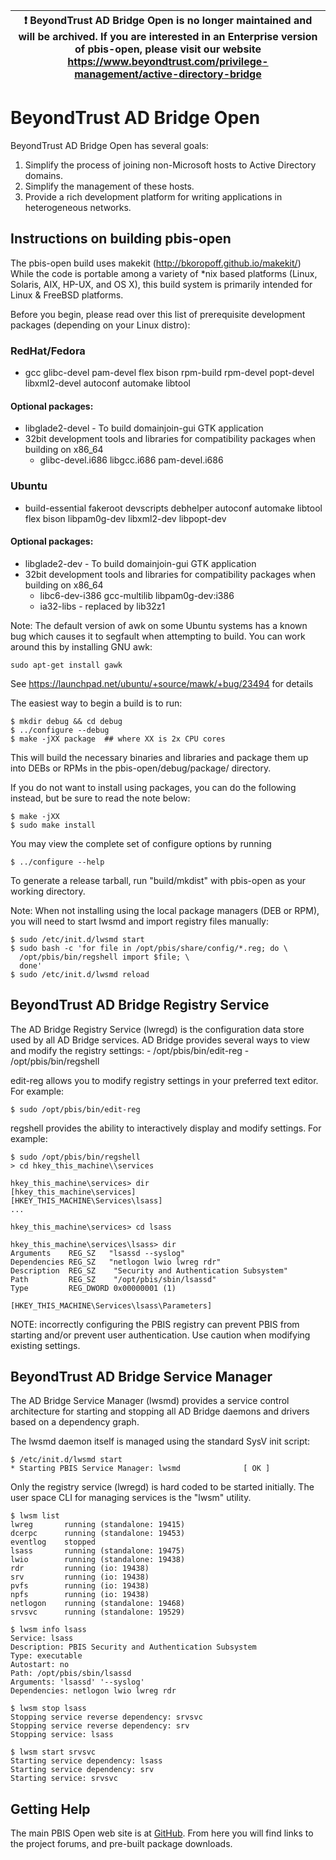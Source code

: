 
| :exclamation:  BeyondTrust AD Bridge Open is no longer maintained and will be archived. If you are interested in an Enterprise version of pbis-open, please visit our website https://www.beyondtrust.com/privilege-management/active-directory-bridge   |
|-----------------------------------------|

# BeyondTrust AD Bridge Open

BeyondTrust AD Bridge Open has several goals:

1. Simplify the process of joining non-Microsoft hosts to Active Directory domains.
2. Simplify the management of these hosts.
3. Provide a rich development platform for writing applications in heterogeneous networks.

## Instructions on building pbis-open

The pbis-open build uses makekit (http://bkoropoff.github.io/makekit/)
While the code is portable among a variety of *nix based platforms
(Linux, Solaris, AIX, HP-UX, and OS X), this build system is
primarily intended for Linux & FreeBSD platforms.

Before you begin, please read over this list of prerequisite development
packages (depending on your Linux distro):

### RedHat/Fedora
* gcc glibc-devel pam-devel flex bison rpm-build rpm-devel popt-devel libxml2-devel autoconf automake libtool

#### Optional packages:
* libglade2-devel - To build domainjoin-gui GTK application
* 32bit development tools and libraries for compatibility packages when building on x86_64
  * glibc-devel.i686 libgcc.i686 pam-devel.i686

### Ubuntu
* build-essential fakeroot devscripts debhelper autoconf automake libtool flex bison libpam0g-dev libxml2-dev libpopt-dev

#### Optional packages:
* libglade2-dev - To build domainjoin-gui GTK application
* 32bit development tools and libraries for compatibility packages when building on x86_64
  * libc6-dev-i386 gcc-multilib libpam0g-dev:i386
  * ia32-libs - replaced by lib32z1

Note: The default version of awk on some Ubuntu systems has a known bug
which causes it to segfault when attempting to build.  You can work around
this by installing GNU awk:

    sudo apt-get install gawk

See https://launchpad.net/ubuntu/+source/mawk/+bug/23494 for details

The easiest way to begin a build is to run:

    $ mkdir debug && cd debug
    $ ../configure --debug
    $ make -jXX package  ## where XX is 2x CPU cores

This will build the necessary binaries and libraries and package them up into
DEBs or RPMs in the pbis-open/debug/package/ directory.

If you do not want to install using packages, you can do the following
instead, but be sure to read the note below:

    $ make -jXX
    $ sudo make install

You may view the complete set of configure options by running

    $ ../configure --help

To generate a release tarball, run "build/mkdist" with pbis-open
as your working directory.

Note: When not installing using the local package managers (DEB or RPM),
you will need to start lwsmd and import registry files manually:

    $ sudo /etc/init.d/lwsmd start
    $ sudo bash -c 'for file in /opt/pbis/share/config/*.reg; do \
      /opt/pbis/bin/regshell import $file; \
      done'
    $ sudo /etc/init.d/lwsmd reload

## BeyondTrust AD Bridge Registry Service

The AD Bridge Registry Service (lwregd) is the configuration data store
used by all AD Bridge services. AD Bridge provides several ways to view and
modify the registry settings:
    - /opt/pbis/bin/edit-reg
    - /opt/pbis/bin/regshell

edit-reg allows you to modify registry settings in your preferred text editor.
For example:

    $ sudo /opt/pbis/bin/edit-reg

regshell provides the ability to interactively display and modify settings.
For example:

    $ sudo /opt/pbis/bin/regshell
    > cd hkey_this_machine\\services

    hkey_this_machine\services> dir
    [hkey_this_machine\services]
    [HKEY_THIS_MACHINE\Services\lsass]
    ...

    hkey_this_machine\services> cd lsass

    hkey_this_machine\services\lsass> dir
    Arguments    REG_SZ   "lsassd --syslog"
    Dependencies REG_SZ   "netlogon lwio lwreg rdr"
    Description  REG_SZ    "Security and Authentication Subsystem"
    Path         REG_SZ    "/opt/pbis/sbin/lsassd"
    Type         REG_DWORD 0x00000001 (1)

    [HKEY_THIS_MACHINE\Services\lsass\Parameters]

NOTE: incorrectly configuring the PBIS registry can prevent PBIS from starting
and/or prevent user authentication.  Use caution when modifying existing
settings.

## BeyondTrust AD Bridge  Service Manager

The AD Bridge Service Manager (lwsmd) provides a service control
architecture for starting and stopping all AD Bridge daemons and
drivers based on a dependency graph.

The lwsmd daemon itself is managed using the standard SysV init
script:

    $ /etc/init.d/lwsmd start
    * Starting PBIS Service Manager: lwsmd              [ OK ]

Only the registry service (lwregd) is hard coded to be started
initially.  The user space CLI for managing services is the "lwsm"
utility.

    $ lwsm list
    lwreg       running (standalone: 19415)
    dcerpc      running (standalone: 19453)
    eventlog    stopped
    lsass       running (standalone: 19475)
    lwio        running (standalone: 19438)
    rdr         running (io: 19438)
    srv         running (io: 19438)
    pvfs        running (io: 19438)
    npfs        running (io: 19438)
    netlogon    running (standalone: 19468)
    srvsvc      running (standalone: 19529)

    $ lwsm info lsass
    Service: lsass
    Description: PBIS Security and Authentication Subsystem
    Type: executable
    Autostart: no
    Path: /opt/pbis/sbin/lsassd
    Arguments: 'lsassd' '--syslog'
    Dependencies: netlogon lwio lwreg rdr

    $ lwsm stop lsass
    Stopping service reverse dependency: srvsvc
    Stopping service reverse dependency: srv
    Stopping service: lsass

    $ lwsm start srvsvc
    Starting service dependency: lsass
    Starting service dependency: srv
    Starting service: srvsvc



## Getting Help

The main PBIS Open web site is at [GitHub](https://github.com/BeyondTrust/pbis-open).
From here you will find links to the project forums, and pre-built package downloads.
